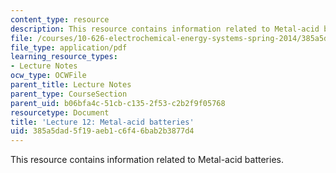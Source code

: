 ```yaml
---
content_type: resource
description: This resource contains information related to Metal-acid batteries.
file: /courses/10-626-electrochemical-energy-systems-spring-2014/385a5dad5f19aeb1c6f46bab2b3877d4_MIT10_626S14_Lec12_ConNo.pdf
file_type: application/pdf
learning_resource_types:
- Lecture Notes
ocw_type: OCWFile
parent_title: Lecture Notes
parent_type: CourseSection
parent_uid: b06bfa4c-51cb-c135-2f53-c2b2f9f05768
resourcetype: Document
title: 'Lecture 12: Metal-acid batteries'
uid: 385a5dad-5f19-aeb1-c6f4-6bab2b3877d4
---
```

This resource contains information related to Metal-acid batteries.

